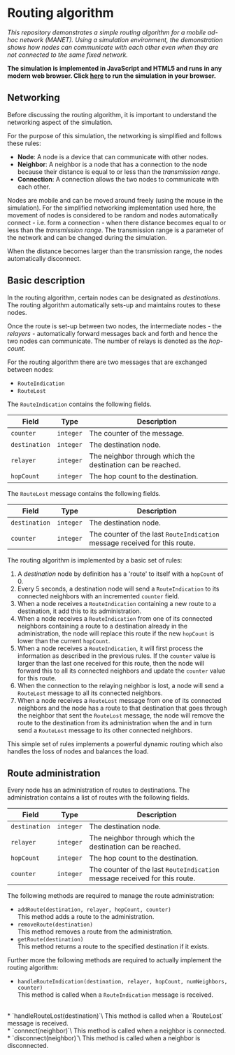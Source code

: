 # Routing algorithm
_This repository demonstrates a simple routing algorithm for a mobile ad-hoc network (MANET). Using a simulation    environment, the demonstration shows how nodes can communicate with each other even when they are not connected to the same fixed network._

**The simulation is implemented in JavaScript and HTML5 and runs in any modern web browser. Click [here](https://htmlpreview.github.io/?https://raw.githubusercontent.com/computerguided/manet/refs/heads/main/mannet.html) to run the simulation in your browser.**

## Networking

Before discussing the routing algorithm, it is important to understand the networking aspect of the simulation.

For the purpose of this simulation, the networking is simplified and follows these rules:

* **Node**: A node is a device that can communicate with other nodes.
* **Neighbor**: A neighbor is a node that has a connection to the node because their distance is equal to or less than the _transmission range_.
* **Connection**: A connection allows the two nodes to communicate with each other.

Nodes are mobile and can be moved around freely (using the mouse in the simulation). For the simplified networking implementation used here, the movement of nodes is considered to be random and nodes automatically connect - i.e. form a connection - when there distance becomes equal to or less than the _transmission range_. The transmission range is a parameter of the network and can be changed during the simulation.

When the distance becomes larger than the transmission range, the nodes automatically disconnect.

## Basic description

In the routing algorithm, certain nodes can be designated as _destinations_. The routing algorithm automatically sets-up and maintains routes to these nodes.

Once the route is set-up between two nodes, the intermediate nodes - the _relayers_ - automatically forward messages back and forth and hence the two nodes can communicate. The number of relays is denoted as the _hop-count_.

For the routing algorithm there are two messages that are exchanged between nodes:

* `RouteIndication`
* `RouteLost`

The `RouteIndication` contains the following fields.

| Field | Type | Description |
| ----- | ---- | ----------- |
| `counter` | `integer` | The counter of the message. |
| `destination` | `integer` | The destination node. |
| `relayer` | `integer` | The neighbor through which the destination can be reached. |
| `hopCount` | `integer` | The hop count to the destination. |

The `RouteLost` message contains the following fields.

| Field | Type | Description |
| ----- | ---- | ----------- |
| `destination` | `integer` | The destination node. |
| `counter` | `integer` | The counter of the last `RouteIndication` message received for this route. |

The routing algorithm is implemented by a basic set of rules:

1. A _destination_ node by definition has a 'route' to itself with a `hopCount` of 0.
2. Every 5 seconds, a destination node will send a `RouteIndication` to its connected neighbors with an incremented `counter` field.
3. When a node receives a `RouteIndication` containing a new route to a destination, it add this to its administration.
4. When a node receives a `RouteIndication` from one of its connected neighbors containing a route to a destination already in the administration, the node will replace this route if the new `hopCount` is lower than the current `hopCount`.
5. When a node receives a `RouteIndication`, it will first process the information as described in the previous rules. If the `counter` value is larger than the last one received for this route, then the node will forward this to all its connected neighbors and update the `counter` value for this route.
6. When the connection to the relaying neighbor is lost, a node will send a `RouteLost` message to all its connected neighbors.
7. When a node receives a `RouteLost` message from one of its connected neighbors and the node has a route to that destination that goes through the neighbor that sent the `RouteLost` message, the node will remove the route to the destination from its administration when the and in turn send a `RouteLost` message to its other connected neighbors.

This simple set of rules implements a powerful dynamic routing which also handles the loss of nodes and balances the load.

## Route administration

Every node has an administration of routes to destinations. The administration contains a list of routes with the following fields.

| Field | Type | Description |
| ----- | ---- | ----------- |
| `destination` | `integer` | The destination node. |
| `relayer` | `integer` | The neighbor through which the destination can be reached. |
| `hopCount` | `integer` | The hop count to the destination. |
| `counter` | `integer` | The counter of the last `RouteIndication` message received for this route. |

The following methods are required to manage the route administration:

* `addRoute(destination, relayer, hopCount, counter)`\
This method adds a route to the administration.
* `removeRoute(destination)`\
This method removes a route from the administration.
* `getRoute(destination)`\
This method returns a route to the specified destination if it exists.

Further more the following methods are required to actually implement the routing algorithm:

* `handleRouteIndication(destination, relayer, hopCount, numNeighbors, counter)`\
This method is called when a `RouteIndication` message is received.
<br>
* `handleRouteLost(destination)`\
This method is called when a `RouteLost` message is received.
<br>
* `connect(neighbor)`\
This method is called when a neighbor is connected.
<br>
* `disconnect(neighbor)`\
This method is called when a neighbor is disconnected.
